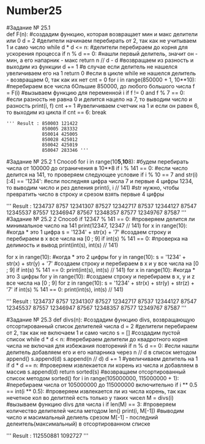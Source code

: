 # Number25
#Задание № 25.1  
def F(n):    #создадим функцию, которая возвращает мин и макс делители или 0
    d = 2         #делители начинаем перебирать от 2, так как не учитываем 1 и само число
    while d * d <= n:    #делители перебираем до корня для ускорения процесса
        if n % d == 0:   #нашли первый делитель, значит он - мин, а его напарник - макс
            return n // d - d     #возвращаем из разность и выходим из функции
        d += 1                    #в случае если делитель не нашелся увеличиваем его на 1
    return 0                      #если в цикле while не нашелся делитель - возвращаем 0, так как их нет
cnt = 0
for i in range(850000 + 1, 10**10):  #перебираем все числа бОльшие 850000, до любого большого числа
    f = F(i)                         #вызываем функцию для переменной i
    if f != 0 and f % 7 == 0:        #если разность не равна 0 и делится нацело на 7, то выводим число и разность
        print(i, f)
        cnt += 1                     #увеличиваем счетчик на 1 и если он равен 6, то выходим из цикла
    if cnt == 6:
        break

    ''' Result : 850003 121422
                 850005 283332
                 850014 425005
                 850028 425012
                 850042 425019
                 850047 283346 '''




#Задание № 25.2 1 Способ
for i in range(10**5,10**8):                         #будем перебирать числа от 100000 до ограничения в 10**8
    if i % 141 == 0:                                 #если число делится на 141, то проверяем следующее условие
        if i % 10 == 7 and str(i)[:4] == '1234':     #если последняя цифра числа 7 и первые 4 цифры 1234, то выводим число и рез деления
            print(i, i // 141)                       #str нужно, чтобы превратить число в строку и срезом взять первые 4 цифры

''' Result : 1234737 8757
             12341307 87527
             12342717 87537
             12344127 87547
             12345537 87557
             12346947 87567
             12348357 87577
             12349767 87587
'''
#Задание № 25.2 2 Способ
if 12347 % 141 == 0:  #проверяем делится ли минимальное число на 141
    print(12347, 12347 // 141)
for x in range(10):   #когда * это 1 цифра
    s = '1234' + str(x) + '7'   #создаем строку и перебираем в х все числа на [0 ; 9]
    if int(s) % 141 == 0:       #проверка на делимость и вывод
        print(int(s), int(s) // 141)

for x in range(10):         #когда * это 2 цифры
    for y in range(10):
        s = '1234' + str(x) + str(y) + '7'     #создаем строку и перебираем в х и y все числа на [0 ; 9]
        if int(s) % 141 == 0:
            print(int(s), int(s) // 141)
for x in range(10):       #когда * это 3 цифры
    for y in range(10):             #создаем строку и перебираем в х, y и z все числа на [0 ; 9]
        for z in range(10):
            s = '1234' + str(x) + str(y) + str(z) + '7'
            if int(s) % 141 == 0:
                print(int(s), int(s) // 141)

''' Result : 1234737 8757
             12341307 87527
             12342717 87537
             12344127 87547
             12345537 87557
             12346947 87567
             12348357 87577
             12349767 87587 '''
        
#Задание № 25.3 
def divs(n):  #создадим функцию divs, возвращающую отсортированный список делителей числа
    d = 2     #делители перебираем от 2, так как не включаем 1 и само число
    s = []    #создадим пустой список
    while d * d < n:        #перебираем делители до квадротного корня числа не включая для избежания повторений
        if n % d == 0:      #если нашли делитель добавляем его и его напарника через n // d в список методом append()
            s.append(d)
            s.append(n // d)
        d += 1              #увеличиваем делитель на 1
    if d * d == n:          #проверяем извлекается ли корень из числа и добавляем в массив
        s.append(d)
    return sorted(s)        #возвращаем отсортированный список методом sorted()
for i in range(105000000, 115000000 + 1):    #перебираем числа от 105000000 до 115000000 включительно
    if i ** 0.5 == int(i ** 0.5):     #проверяем извлекается ли из числа корень, так как нечетное кол во делитлей есть только у таких чисел
        M = divs(i)            #вызываем функцию divs для числа i
        if len(M) == 3:        #проверяем количество делителей числа методом len()
            print(i, M[-1])    #выводим число и масимальный делиель срезом М[-1] - последний делеитель(максимальный) в отсортированном списке

''' Result : 112550881 1092727 '''

            
